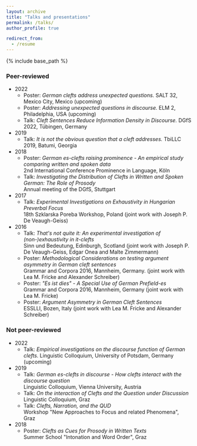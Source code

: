 ```yaml
---
layout: archive
title: "Talks and presentations"
permalink: /talks/
author_profile: true

redirect_from:
  - /resume
---
```


{% include base_path %}

### Peer-reviewed
* 2022  
	* Poster: *German clefts address unexpected questions.* SALT 32, Mexico City, Mexico (upcoming)
	* Poster: *Addressing unexpected questions in discourse.* ELM 2, Philadelphia, USA (upcoming)
	* Talk: *Cleft Sentences Reduce Information Density in Discourse.* DGfS 2022, Tübingen, Germany
* 2019
	* Talk: *It is not the obvious question that a cleft addresses.* TbiLLC 2019, Batumi, Georgia
* 2018
	* Poster: *German es-clefts raising prominence - An empirical study comparing written and spoken data*  
	2nd International Conference Prominence in Language, Köln
	* Talk: *Investigating the Distribution of Clefts in Written and Spoken German: The Role of Prosody*  
	Annual meeting of the DGfS, Stuttgart
* 2017
	* Talk: *Experimental Investigations on Exhaustivity in Hungarian Preverbal Focus*  
	18th Szklarska Poreba Workshop, Poland (joint work with Joseph P. De Veaugh-Geiss)
* 2016
	* Talk: *That's not quite it: An experimental investigation of (non-)exhaustivity in it-clefts*   
Sinn und Bedeutung, Edinburgh, Scotland (joint work with Joseph P. De Veaugh-Geiss,
Edgar Onea and Malte Zimmermann)
	* Poster: *Methodological Considerations on testing argument asymmetry in German cleft sentences*  
Grammar and Corpora 2016, Mannheim, Germany. (joint work with Lea M. Fricke and Alexander Schreiber)
	* Poster: *"Es ist dies" - A Special Use of German Prefield-es*  
	Grammar and Corpora 2016, Mannheim, Germany (joint work with Lea M. Fricke)
	* Poster: *Argument Asymmetry in German Cleft Sentences*  
	ESSLLI, Bozen, Italy (joint work with Lea M. Fricke and Alexander Schreiber)

### Not peer-reviewed
* 2022 
	* Talk: *Empirical investigations on the discourse function of German clefts.* 
	Linguistic Colloquium, University of Potsdam, Germany (upcoming)
* 2019 
	* Talk: *German es-clefts in discourse - How clefts interact with the discourse question*  
	Linguistic Colloquium, Vienna University, Austria
	* Talk: *On the interaction of Clefts and the Question under Discussion*  
	Linguistic Colloquium, Graz
	* Talk: *Clefts, Narration, and the QUD*  
	Workshop "New Approaches to Focus and related Phenomena", Graz
* 2018
	* Poster: *Clefts as Cues for Prosody in Written Texts*  
	Summer School "Intonation and Word Order", Graz

